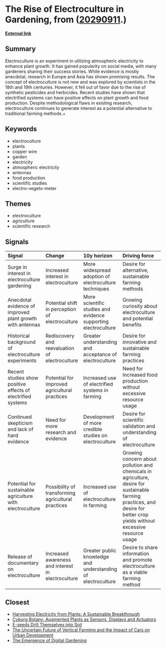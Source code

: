 # __The Rise of Electroculture in Gardening__, from ([20290911](https://kghosh.substack.com/p/20290911).)

__[External link](https://www.washingtonpost.com/home/2023/08/30/gardening-electroculture-explained/)__



## Summary

Electroculture is an experiment in utilizing atmospheric electricity to enhance plant growth. It has gained popularity on social media, with many gardeners sharing their success stories. While evidence is mostly anecdotal, research in Europe and Asia has shown promising results. The concept of electroculture is not new and was explored by scientists in the 18th and 19th centuries. However, it fell out of favor due to the rise of synthetic pesticides and herbicides. Recent studies have shown that electrified systems can have positive effects on plant growth and food production. Despite methodological flaws in existing research, electroculture continues to generate interest as a potential alternative to traditional farming methods.+

## Keywords

* electroculture
* plants
* copper wire
* garden
* electricity
* atmospheric electricity
* antennas
* food production
* scientific studies
* electro-vegeto-meter

## Themes

* electroculture
* agriculture
* scientific research

## Signals

| Signal                                                      | Change                                             | 10y horizon                                                    | Driving force                                                                                                                                                              |
|:------------------------------------------------------------|:---------------------------------------------------|:---------------------------------------------------------------|:---------------------------------------------------------------------------------------------------------------------------------------------------------------------------|
| Surge in interest in electroculture gardening               | Increased interest in electroculture               | More widespread adoption of electroculture techniques          | Desire for alternative, sustainable farming methods                                                                                                                        |
| Anecdotal evidence of improved plant growth with antennas   | Potential shift in perception of electroculture    | More scientific studies and evidence supporting electroculture | Growing curiosity about electroculture and potential benefits                                                                                                              |
| Historical background of electroculture experiments         | Rediscovery and reevaluation of electroculture     | Greater understanding and acceptance of electroculture         | Desire for innovative and sustainable farming practices                                                                                                                    |
| Recent studies show positive effects of electrified systems | Potential for improved agricultural practices      | Increased use of electrified systems in farming                | Need for increased food production without excessive resource usage                                                                                                        |
| Continued skepticism and lack of hard evidence              | Need for more research and evidence                | Development of more credible studies on electroculture         | Desire for scientific validation and understanding of electroculture                                                                                                       |
| Potential for sustainable agriculture with electroculture   | Possibility of transforming agricultural practices | Increased use of electroculture in farming                     | Growing concern about pollution and chemicals in agriculture, desire for sustainable farming practices, and desire for better crop yields without excessive resource usage |
| Release of documentary on electroculture                    | Increased awareness and interest in electroculture | Greater public knowledge and understanding of electroculture   | Desire to share information and promote electroculture as a viable farming method                                                                                          |

## Closest

* [Harvesting Electricity from Plants: A Sustainable Breakthrough](b84bf2742e851da35bfd23220e697b3c)
* [Cyborg Botany: Augmented Plants as Sensors, Displays and Actuators](b1f6991b9b718672751c9427c3f5b794)
* [E-seeds Drill Themselves into Soil](58c165e1a46408307f2b60f63df7c549)
* [The Uncertain Future of Vertical Farming and the Impact of Cars on Urban Development](ef74de2ae50dd0f311346505df7068c3)
* [The Emergence of Digital Gardening](9464f139c46be97db5caf7bdd72efd0b)